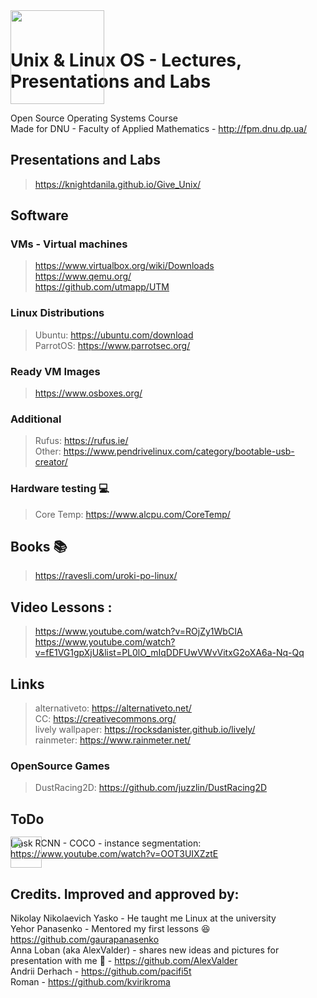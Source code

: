 # Unix & Linux OS - Lectures, Presentations and Labs  
<img src=/favicon_forReadme.ico width="150px" style="margin-top:-150px">

Open Source Operating Systems Course  
Made for DNU - Faculty of Applied Mathematics - http://fpm.dnu.dp.ua/

## Presentations and Labs
> https://knightdanila.github.io/Give_Unix/

## Software
### VMs - Virtual machines
> https://www.virtualbox.org/wiki/Downloads  
> https://www.qemu.org/  
> https://github.com/utmapp/UTM
### Linux Distributions 
> Ubuntu: https://ubuntu.com/download  
> ParrotOS: https://www.parrotsec.org/  
### Ready VM Images
> https://www.osboxes.org/
### Additional
> Rufus: https://rufus.ie/  
> Other: https://www.pendrivelinux.com/category/bootable-usb-creator/  
### Hardware testing 💻
> Core Temp: https://www.alcpu.com/CoreTemp/
	
## Books :books:
> https://ravesli.com/uroki-po-linux/
## Video Lessons :
> https://www.youtube.com/watch?v=ROjZy1WbCIA  
> https://www.youtube.com/watch?v=fE1VG1gpXjU&list=PL0lO_mIqDDFUwVWvVitxG2oXA6a-Nq-Qq  

## Links
> alternativeto: https://alternativeto.net/  
> CC: https://creativecommons.org/  
> lively wallpaper: https://rocksdanister.github.io/lively/  
> rainmeter: https://www.rainmeter.net/
### OpenSource Games
> DustRacing2D: https://github.com/juzzlin/DustRacing2D  

## ToDo
Mask RCNN - COCO - instance segmentation: https://www.youtube.com/watch?v=OOT3UIXZztE  

<img src=/favicon.ico width="50px" style="margin-top:-50px">

## Credits. Improved and approved by:
Nikolay Nikolaevich Yasko - He taught me Linux at the university  
Yehor Panasenko - Mentored my first lessons 😆 https://github.com/gaurapanasenko  
Anna Loban (aka AlexValder) - shares new ideas and pictures for presentation with me 🙂 - https://github.com/AlexValder   
Andrii Derhach - https://github.com/pacifi5t  
Roman - https://github.com/kvirikroma  
